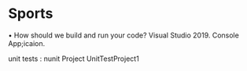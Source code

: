 # Sports

• How should we build and run your code?
Visual Studio 2019. Console App;icaion.


unit tests 
: nunit Project UnitTestProject1
